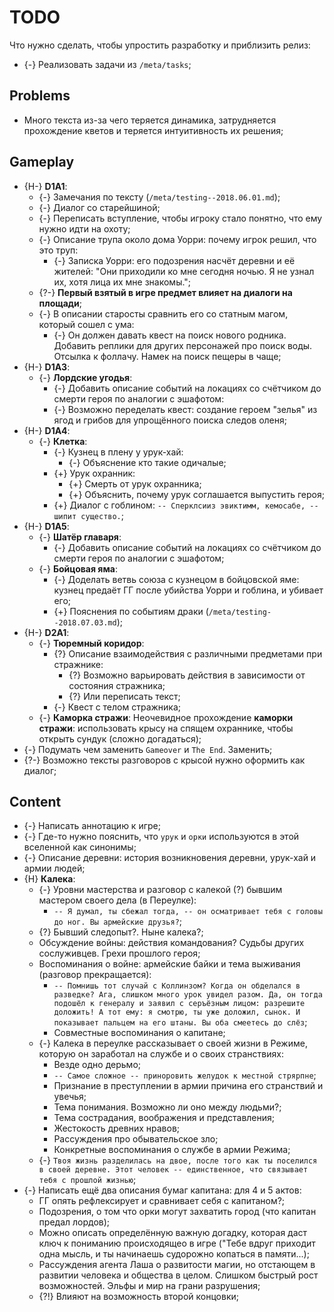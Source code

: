 # TODO
Что нужно сделать, чтобы упростить разработку и приблизить релиз:

   * {-} Реализовать задачи из `/meta/tasks`;

## Problems

   * Много текста из-за чего теряется динамика, затрудняется прохождение кветов и теряется интуитивность их решения;

## Gameplay

   * {H-} **D1A1**:
      * {-} Замечания по тексту (`/meta/testing--2018.06.01.md`);
      * {-} Диалог со старейшиной;
      * {-} Переписать вступление, чтобы игроку стало понятно, что ему нужно идти на охоту;
      * {-} Описание трупа около дома Уорри: почему игрок решил, что это труп:
         * {-} Записка Уорри: его подозрения насчёт деревни и её жителей: "Они приходили ко мне сегодня ночью. Я не узнал их, хотя лица их мне знакомы.";
      * {?-} **Первый взятый в игре предмет влияет на диалоги на площади**;
      * {-} В описании старосты сравнить его со статным магом, который сошел с ума:
         * {-} Он должен давать квест на поиск нового родника. Добавить реплики для других персонажей про поиск воды. Отсылка к фоллачу. Намек на поиск пещеры в чаще;
   * {H-} **D1A3**:
      * {-} **Лордские угодья**:
         * {-} Добавить описание событий на локациях со счётчиком до смерти героя по аналогии с эшафотом:
         * {-} Возможно переделать квест: создание героем "зелья" из ягод и грибов для упрощённого поиска следов оленя;
   * {H-} **D1A4**:
      * {-} **Клетка**:
         * {-} Кузнец в плену у урук-хай:
            * {-} Объяснение кто такие одичалые;
         * {+} Урук охранник:
            * {+} Смерть от урук охранника;
            * {+} Объяснить, почему урук соглашается выпустить героя;
         * {+} Диалог с гоблином: `-- Сперклсииз эвиктимм, кемосабе, -- шипит существо.`;
   * {H-} **D1A5**:
      * {-} **Шатёр главаря**:
         * {-} Добавить описание событий на локациях со счётчиком до смерти героя по аналогии с эшафотом;
      * {-} **Бойцовая яма**:
         * {-} Доделать ветвь союза с кузнецом в бойцовской яме: кузнец предаёт ГГ после убийства Уорри и гоблина, и убивает его;
         * {+} Пояснения по событиям драки (`/meta/testing--2018.07.03.md`);
   * {H-} **D2A1**:
      * {-} **Тюремный коридор**:
         * {?} Описание взаимодействия с различными предметами при стражнике:
            * {?} Возможно варьировать действия в зависимости от состояния стражника;
            * {?} Или переписать текст;
         * {-} Квест с телом стражника;
      * {-} **Каморка стражи**: Неочевидное прохождение **каморки стражи**: использовать крысу на спящем охраннике, чтобы открыть сундук (сложно догадаться);
   * {-} Подумать чем заменить `Gameover` и `The End`. Заменить;
   * {?-} Возможно тексты разговоров с крысой нужно оформить как диалог;

## Content

   * {-} Написать аннотацию к игре;
   * {-} Где-то нужно пояснить, что `урук` и `орки` используются в этой вселенной как синонимы;
   * {-} Описание деревни: история возникновения деревни, урук-хай и армии людей;
   * {H} **Калека**:
      * {-} Уровни мастерства и разговор с калекой (?) бывшим мастером своего дела (в Переулке):
         * `-- Я думал, ты сбежал тогда, -- он осматривает тебя с головы до ног. Вы армейские друзья?`;
      * {?} Бывший следопыт?. Ныне калека?;
      * Обсуждение войны: действия командования? Судьбы других сослуживцев. Грехи прошлого героя;
      * Воспоминания о войне: армейские байки и тема выживания (разговор прекращается):
         * `-- Помнишь тот случай с Коллинзом? Когда он обделался в разведке? Ага, слишком много урок увидел разом. Да, он тогда подошёл к генералу и заявил с серъёзным лицом: разрешите доложить! А тот ему: я смотрю, ты уже доложил, сынок. И показывает пальцем на его штаны. Вы оба смеетесь до слёз`;
         * Совместные воспоминания о капитане;
      * {-} Калека в переулке рассказывает о своей жизни в Режиме, которую он заработал на службе и о своих странствиях:
         * Везде одно дерьмо;
         * `-- Самое сложное -- приноровить желудок к местной стрярпне`;
         * Признание в преступлении в армии причина его странствий и увечья;
         * Тема понимания. Возможно ли оно между людьми?;
         * Тема сострадания, воображения и представления;
         * Жестокость древних нравов;
         * Рассуждения про обывательское зло;
         * Конкретные воспоминания о службе в армии Режима;
      * {-} `Твоя жизнь разделилась на двое, после того как ты поселился в своей деревне. Этот человек -- единственное, что связывает тебя с прошлой жизнью`;
   * {-} Написать ещё два описания бумаг капитана: для 4 и 5 актов:
      * ГГ опять рефлексирует и сравнивает себя с капитаном?;
      * Подозрения, о том что орки могут захватить город (что капитан предал лордов);
      * Можно описать определённую важную догадку, которая даст ключ к пониманию происходящео в игре ("Тебе вдруг приходит одна мысль, и ты начинаешь судорожно копаться в памяти...);
      * Рассуждения агента Лаша о развитости магии, но отстающем в развитии человека и общества в целом. Слишком быстрый рост возможностей. Эльфы и мир на грани разрушения;
      * {?!} Влияют на возможность второй концовки;
